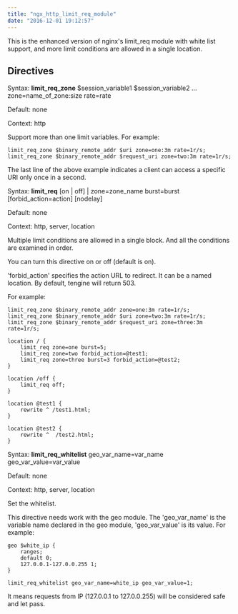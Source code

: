```yaml
---
title: "ngx_http_limit_req_module"
date: "2016-12-01 19:12:57"
---
```



This is the enhanced version of nginx's limit_req module with white list support, and more limit conditions are allowed in a single location.

## Directives

Syntax: **limit_req_zone** $session_variable1 $session_variable2 ... zone=name_of_zone:size rate=rate

Default: none

Context: http

Support more than one limit variables. For example:

```
limit_req_zone $binary_remote_addr $uri zone=one:3m rate=1r/s;
limit_req_zone $binary_remote_addr $request_uri zone=two:3m rate=1r/s;
```

The last line of the above example indicates a client can access a specific URI only once in a second.

Syntax: **limit_req** [on | off] | zone=zone_name burst=burst [forbid_action=action] [nodelay]

Default: none

Context: http, server, location

Multiple limit conditions are allowed in a single block. And all the conditions are examined in order.

You can turn this directive on or off (default is on).<p/>
'forbid_action' specifies the action URL to redirect. It can be a named location. By default, tengine will return 503.

For example:

```
limit_req_zone $binary_remote_addr zone=one:3m rate=1r/s;
limit_req_zone $binary_remote_addr $uri zone=two:3m rate=1r/s;
limit_req_zone $binary_remote_addr $request_uri zone=three:3m rate=1r/s;

location / {
    limit_req zone=one burst=5;
    limit_req zone=two forbid_action=@test1;
    limit_req zone=three burst=3 forbid_action=@test2;
}

location /off {
    limit_req off;
}

location @test1 {
    rewrite ^ /test1.html;
}

location @test2 {
    rewrite ^  /test2.html;
}
```

Syntax: **limit_req_whitelist** geo_var_name=var_name geo_var_value=var_value

Default: none

Context: http, server, location

Set the whitelist.

This directive needs work with the geo module. The 'geo_var_name' is the variable name declared in the geo module, 'geo_var_value' is its value. For example: 

```
geo $white_ip {
    ranges;
    default 0;
    127.0.0.1-127.0.0.255 1;
}

limit_req_whitelist geo_var_name=white_ip geo_var_value=1;
```

It means requests from IP (127.0.0.1 to 127.0.0.255) will be considered safe and let pass.

